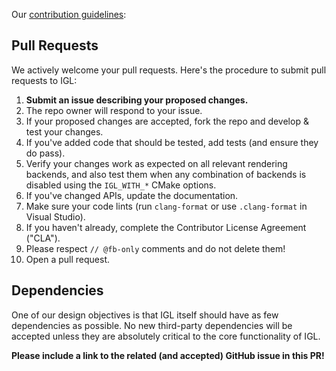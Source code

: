 Our [contribution guidelines](https://github.com/facebook/igl/blob/main/CONTRIBUTING.md):

## Pull Requests
We actively welcome your pull requests. Here's the procedure to submit pull requests to IGL:

1. **Submit an issue describing your proposed changes.**
2. The repo owner will respond to your issue.
3. If your proposed changes are accepted, fork the repo and develop & test your changes.
4. If you've added code that should be tested, add tests (and ensure they do pass).
5. Verify your changes work as expected on all relevant rendering backends, and also test them when any combination of backends is disabled using the `IGL_WITH_*` CMake options.
6. If you've changed APIs, update the documentation.
7. Make sure your code lints (run `clang-format` or use `.clang-format` in Visual Studio).
8. If you haven't already, complete the Contributor License Agreement ("CLA").
9. Please respect `// @fb-only` comments and do not delete them!
10. Open a pull request.

## Dependencies
One of our design objectives is that IGL itself should have as few dependencies as possible.
No new third-party dependencies will be accepted unless they are absolutely critical to the core functionality of IGL.

**Please include a link to the related (and accepted) GitHub issue in this PR!**
